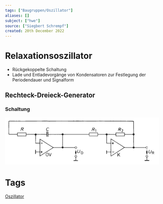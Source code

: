 ```yaml
---
tags: ["Baugruppen/Oszillator"]
aliases: []
subject: ["hwe"]
source: ["Siegbert Schrempf"]
created: 20th December 2022
---
```

# Relaxationsoszillator

- Rückgekoppelte Schaltung
- Lade und Entladevorgänge von Kondensatoren zur Festlegung der Periodendauer und Signalform

## Rechteck-Dreieck-Generator

### Schaltung

![Relaxations-Osz](../assets/Relaxations-Osz.png)

# Tags

[Oszillator](Clock%20Generierung.md)
